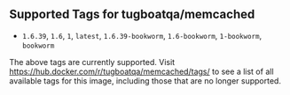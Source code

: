 ## Supported Tags for tugboatqa/memcached

* `1.6.39`, `1.6`, `1`, `latest`, `1.6.39-bookworm`, `1.6-bookworm`, `1-bookworm`, `bookworm`

The above tags are currently supported. Visit https://hub.docker.com/r/tugboatqa/memcached/tags/ to see a list of all available tags for this image, including those that are no longer supported.
